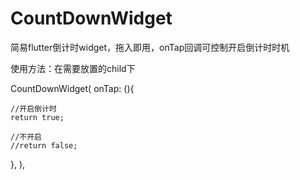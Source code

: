 # CountDownWidget
简易flutter倒计时widget，拖入即用，onTap回调可控制开启倒计时时机

使用方法：在需要放置的child下

CountDownWidget(
  onTap: (){
  
    //开启倒计时
    return true;
    
    //不开启
    //return false;
  },
),

